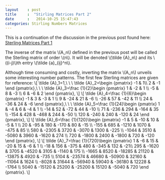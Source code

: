 ```yaml
---
layout    : post
title     :  "Stirling Matrices Part 2"
date      :   2014-10-25 15:47:43
categories: Stirling Numbers Matrices
---
```


This is a continuation of the discussion in the previous post found here: [Sterling Matrices Part 1](http://jamesevans2014.github.io/stirling/numbers/matrices/2014/10/25/Stirling-Matrices.html)

The inverse of the matrix \\(A\_n\\) defined in the previous post will be called the Sterling matrix of order \\(n\\). 
It will be denoted \\(\tilde {A}\_n\\) and its \\((i-j)\\)th entry \\(\tilde {a}\_{ij}^n\\).

Although time consuming and costly, inverting the matrix \\(A_n\\) unveils some interesting number patterns. The first few Sterling matrices are given for reference:
\\[
\tilde {A}\_1=1,\ \ \ \tilde {A}\_2=\begin {pmatrix} -1 & 1\\\ 2 & -1 \end {pmatrix},\ \ \ \tilde {A}\_3=\frac {1}{2}\begin {pmatrix} 1 & -2 & 1 \\\ -5 & 8 & -3 \\\ 6 & -6 & 2 \end {pmatrix},
\\]
\\[
\tilde {A}\_4=\frac {1}{6}\begin {pmatrix} -1 & 3 & -3 & 1 \\\ 9 & -24 & 21 & -6 \\\ -26 & 57 & -42 & 11 \\\ 24 & -36 & 24 & -6 \end {pmatrix},\ \ \ 
\tilde {A}\_5=\frac {1}{24}\begin {pmatrix} 1 & -4 & 6 & -4 & 1 \\\ -14 & 52 & -72 & 44 & -10 \\\ 71 & -236 & 294 & -164 & 35 \\\ -154 & 428 & -468 & 244 & -50 \\\ 120 & -240 & 240 & -120 & 24 \end {pmatrix},
\\]
\\[
\tilde {A}_6=\frac {1}{120}\begin {pmatrix} -1 & 5 & -10 & 10  & -5 & 1 \\\ 20 & -95 & 180 & -170 & 80 & -15 \\\ -155 & 685 & -1210 & 1070 & -475 & 85 \\\ 580 & -2305 & 3720 & -3070 & 1300 & -225 \\\ -1044 & 3510 & -5080 & 3960 & -1620 & 274 \\\ 720 & -1800 & 2400 & -1800 & 720 & -120 \end {pmatrix},
\\]
\\[
\tilde {A}_7=\frac {1}{720}\begin {pmatrix} 1 & -6 & 15 & -20 & 15 & -6 & 1 \\\ -18 & 156 & -375 & 480  & -345 & 132 & -21\\\ 295 & -1620 & 3705 & -4520 & 3105 & -1140 & 175 \\\ -1665 & 8520 & -18285 & 21120 & -13875 & 4920 & -735 \\\ 5104 & -23574 & 46680 & -50900 & 32160 & -11064 & 1624 \\\ -8028 & 31644 & -56940 & 59040 & -36180 & 12228 & -1764 \\\ 5040 & -15120 & 25200 & -25200 & 15120 & -5040 & 720 \end {pmatrix}.
\\]





